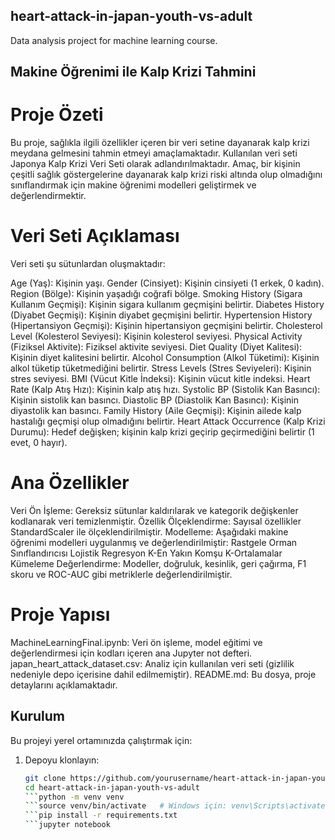 ## heart-attack-in-japan-youth-vs-adult
Data analysis project for machine learning course.
## Makine Öğrenimi ile Kalp Krizi Tahmini
# Proje Özeti
Bu proje, sağlıkla ilgili özellikler içeren bir veri setine dayanarak kalp krizi meydana gelmesini tahmin etmeyi amaçlamaktadır. Kullanılan veri seti Japonya Kalp Krizi Veri Seti olarak adlandırılmaktadır. Amaç, bir kişinin çeşitli sağlık göstergelerine dayanarak kalp krizi riski altında olup olmadığını sınıflandırmak için makine öğrenimi modelleri geliştirmek ve değerlendirmektir.

# Veri Seti Açıklaması
Veri seti şu sütunlardan oluşmaktadır:

Age (Yaş): Kişinin yaşı.
Gender (Cinsiyet): Kişinin cinsiyeti (1 erkek, 0 kadın).
Region (Bölge): Kişinin yaşadığı coğrafi bölge.
Smoking History (Sigara Kullanım Geçmişi): Kişinin sigara kullanım geçmişini belirtir.
Diabetes History (Diyabet Geçmişi): Kişinin diyabet geçmişini belirtir.
Hypertension History (Hipertansiyon Geçmişi): Kişinin hipertansiyon geçmişini belirtir.
Cholesterol Level (Kolesterol Seviyesi): Kişinin kolesterol seviyesi.
Physical Activity (Fiziksel Aktivite): Fiziksel aktivite seviyesi.
Diet Quality (Diyet Kalitesi): Kişinin diyet kalitesini belirtir.
Alcohol Consumption (Alkol Tüketimi): Kişinin alkol tüketip tüketmediğini belirtir.
Stress Levels (Stres Seviyeleri): Kişinin stres seviyesi.
BMI (Vücut Kitle İndeksi): Kişinin vücut kitle indeksi.
Heart Rate (Kalp Atış Hızı): Kişinin kalp atış hızı.
Systolic BP (Sistolik Kan Basıncı): Kişinin sistolik kan basıncı.
Diastolic BP (Diastolik Kan Basıncı): Kişinin diyastolik kan basıncı.
Family History (Aile Geçmişi): Kişinin ailede kalp hastalığı geçmişi olup olmadığını belirtir.
Heart Attack Occurrence (Kalp Krizi Durumu): Hedef değişken; kişinin kalp krizi geçirip geçirmediğini belirtir (1 evet, 0 hayır).
# Ana Özellikler
Veri Ön İşleme: Gereksiz sütunlar kaldırılarak ve kategorik değişkenler kodlanarak veri temizlenmiştir.
Özellik Ölçeklendirme: Sayısal özellikler StandardScaler ile ölçeklendirilmiştir.
Modelleme: Aşağıdaki makine öğrenimi modelleri uygulanmış ve değerlendirilmiştir:
Rastgele Orman Sınıflandırıcısı
Lojistik Regresyon
K-En Yakın Komşu
K-Ortalamalar Kümeleme
Değerlendirme: Modeller, doğruluk, kesinlik, geri çağırma, F1 skoru ve ROC-AUC gibi metriklerle değerlendirilmiştir.

# Proje Yapısı
MachineLearningFinal.ipynb: Veri ön işleme, model eğitimi ve değerlendirmesi için kodları içeren ana Jupyter not defteri.
japan_heart_attack_dataset.csv: Analiz için kullanılan veri seti (gizlilik nedeniyle depo içerisine dahil edilmemiştir).
README.md: Bu dosya, proje detaylarını açıklamaktadır.

## Kurulum

Bu projeyi yerel ortamınızda çalıştırmak için:

1. Depoyu klonlayın:
   ```bash
   git clone https://github.com/yourusername/heart-attack-in-japan-youth-vs-adult.git
   cd heart-attack-in-japan-youth-vs-adult
   ```python -m venv venv
   ```source venv/bin/activate   # Windows için: venv\Scripts\activate
   ```pip install -r requirements.txt
   ```jupyter notebook

